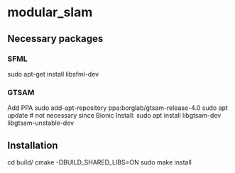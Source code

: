 # modular_slam

## Necessary packages

### SFML
sudo apt-get install libsfml-dev

### GTSAM
Add PPA
sudo add-apt-repository ppa:borglab/gtsam-release-4.0
sudo apt update  # not necessary since Bionic
Install:
sudo apt install libgtsam-dev libgtsam-unstable-dev

## Installation
cd build/
cmake -DBUILD_SHARED_LIBS=ON
sudo make install
